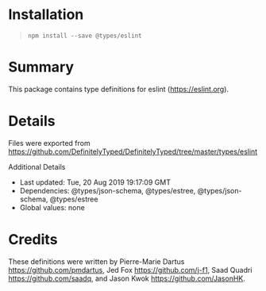 # Installation
> `npm install --save @types/eslint`

# Summary
This package contains type definitions for eslint (https://eslint.org).

# Details
Files were exported from https://github.com/DefinitelyTyped/DefinitelyTyped/tree/master/types/eslint

Additional Details
 * Last updated: Tue, 20 Aug 2019 19:17:09 GMT
 * Dependencies: @types/json-schema, @types/estree, @types/json-schema, @types/estree
 * Global values: none

# Credits
These definitions were written by Pierre-Marie Dartus <https://github.com/pmdartus>, Jed Fox <https://github.com/j-f1>, Saad Quadri <https://github.com/saadq>, and Jason Kwok <https://github.com/JasonHK>.
